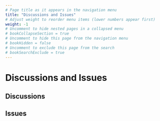 ```yaml
---
# Page title as it appears in the navigation menu
title: "Discussions and Issues"
# Adjust weight to reorder menu items (lower numbers appear first)
weight: -1
# Uncomment to hide nested pages in a collapsed menu
# bookCollapseSection = true
# Uncomment to hide this page from the navigation menu
# bookHidden = false
# Uncomment to exclude this page from the search
# bookSearchExclude = true
---
```


# Discussions and Issues

## Discussions

## Issues

